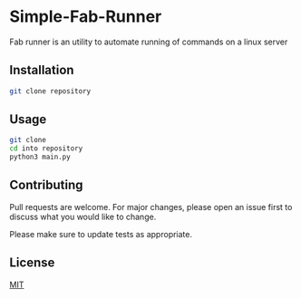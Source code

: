 # Simple-Fab-Runner

Fab runner is an utility to automate running of commands on a linux server

## Installation


```bash
git clone repository
```

## Usage

```bash
git clone
cd into repository
python3 main.py
```

## Contributing
Pull requests are welcome. For major changes, please open an issue first to discuss what you would like to change.

Please make sure to update tests as appropriate.

## License
[MIT](https://choosealicense.com/licenses/mit/)
